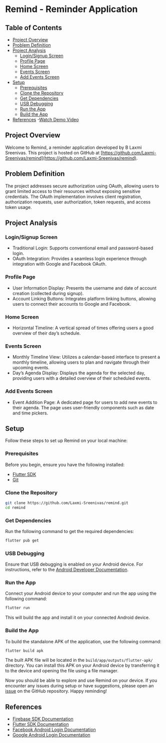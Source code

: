 # Remind - Reminder Application

## Table of Contents
- [Project Overview](#project-overview)
- [Problem Definition](#problem-definition)
- [Project Analysis](#project-analysis)
  - [Login/Signup Screen](#login-signup-screen)
  - [Profile Page](#profile-page)
  - [Home Screen](#home-screen)
  - [Events Screen](#events-screen)
  - [Add Events Screen](#add-events-screen)
- [Setup](#setup)
  - [Prerequisites](#prerequisites)
  - [Clone the Repository](#clone-the-repository)
  - [Get Dependencies](#get-dependencies)
  - [USB Debugging](#usb-debugging)
  - [Run the App](#run-the-app)
  - [Build the App](#build-the-app)
- [References](#references)
-[Watch Demo Video](https://iiitbac-my.sharepoint.com/:v:/g/personal/laxmi_sreenivas_iiitb_ac_in/EQNFL69VSXZDpKwLt82ZiMkBbLlJq5xRXC9OPTgh1FQD5Q?nav=eyJyZWZlcnJhbEluZm8iOnsicmVmZXJyYWxBcHAiOiJPbmVEcml2ZUZvckJ1c2luZXNzIiwicmVmZXJyYWxBcHBQbGF0Zm9ybSI6IldlYiIsInJlZmVycmFsTW9kZSI6InZpZXciLCJyZWZlcnJhbFZpZXciOiJNeUZpbGVzTGlua0NvcHkifX0&e=fYsPe9)

## Project Overview

Welcome to Remind, a reminder application developed by B Laxmi Sreenivas. This project is hosted on GitHub at [https://github.com/Laxmi-Sreenivas/remind](https://github.com/Laxmi-Sreenivas/remind).

## Problem Definition

The project addresses secure authorization using OAuth, allowing users to grant limited access to their resources without exposing sensitive credentials. The OAuth implementation involves client registration, authorization requests, user authorization, token requests, and access token usage.

## Project Analysis

### Login/Signup Screen

- Traditional Login: Supports conventional email and password-based login.
- OAuth Integration: Provides a seamless login experience through integration with Google and Facebook OAuth.

### Profile Page

- User Information Display: Presents the username and date of account creation (collected during signup).
- Account Linking Buttons: Integrates platform linking buttons, allowing users to connect their accounts to Google and Facebook.

### Home Screen

- Horizontal Timeline: A vertical spread of times offering users a good overview of their day’s schedule.

### Events Screen

- Monthly Timeline View: Utilizes a calendar-based interface to present a monthly timeline, allowing users to plan and navigate through their upcoming events.
- Day’s Agenda Display: Displays the agenda for the selected day, providing users with a detailed overview of their scheduled events.

### Add Events Screen

- Event Addition Page: A dedicated page for users to add new events to their agenda. The page uses user-friendly components such as date and time pickers.

## Setup

Follow these steps to set up Remind on your local machine:

### Prerequisites

Before you begin, ensure you have the following installed:

- [Flutter SDK](https://flutter.dev/docs/get-started/install)
- [Git](https://git-scm.com/book/en/v2/Getting-Started-Installing-Git)

### Clone the Repository

```bash
git clone https://github.com/Laxmi-Sreenivas/remind.git
cd remind
```

### Get Dependencies

Run the following command to get the required dependencies:

```bash
flutter pub get
```

### USB Debugging

Ensure that USB debugging is enabled on your Android device. For instructions, refer to the [Android Developer Documentation](https://developer.android.com/studio/debug/dev-options).

### Run the App

Connect your Android device to your computer and run the app using the following command:

```bash
flutter run
```

This will build the app and install it on your connected Android device.

### Build the App

To build the standalone APK of the application, use the following command:

```bash
flutter build apk
```

The built APK file will be located in the `build/app/outputs/flutter-apk/` directory. You can install this APK on your Android device by transferring it to the device and opening the file using a file manager.

Now you should be able to explore and use Remind on your device. If you encounter any issues during setup or have suggestions, please open an [issue](https://github.com/Laxmi-Sreenivas/remind/issues) on the GitHub repository. Happy reminding!

## References

- [Firebase SDK Documentation](https://firebase.google.com/docs)
- [Flutter SDK Documentation](https://docs.flutter.dev/)
- [Facebook Android Login Documentation](https://developers.facebook.com/docs/)
- [Google Android Login Documentation](https://cloud.google.com/)
